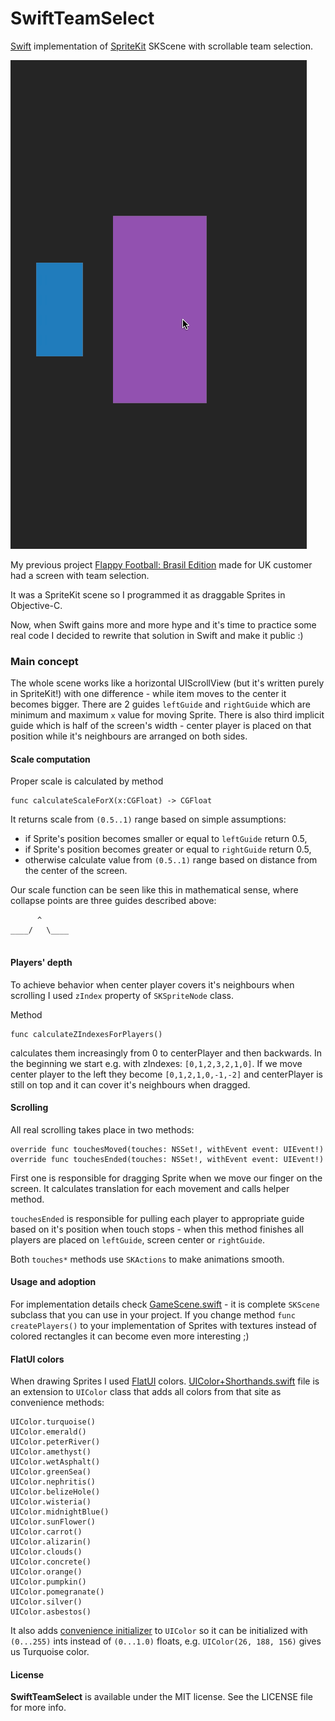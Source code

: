 SwiftTeamSelect
===============

[Swift](https://developer.apple.com/swift/) implementation of [SpriteKit](https://developer.apple.com/library/ios/documentation/GraphicsAnimation/Conceptual/SpriteKit_PG/Introduction/Introduction.html) SKScene with scrollable team selection.

![Animation of scrollable selection](https://raw.githubusercontent.com/burczyk/SwiftTeamSelect/master/assets/SwiftTeamSelect.gif)

My previous project [Flappy Football: Brasil Edition](https://itunes.apple.com/us/app/flappy-football-brasil-edition/id886571229?mt=8) made for UK customer had a screen with team selection.

It was a SpriteKit scene so I programmed it as draggable Sprites in Objective-C.

Now, when Swift gains more and more hype and it's time to practice some real code I decided to rewrite that solution in Swift and make it public :)

### Main concept

The whole scene works like a horizontal UIScrollView (but it's written purely in SpriteKit!) with one difference - while item moves to the center it becomes bigger.
There are 2 guides `leftGuide` and `rightGuide` which are minimum and maximum `x` value for moving Sprite. There is also third implicit guide which is half of the screen's width - center player is placed on that position while it's neighbours are arranged on both sides.

#### Scale computation

Proper scale is calculated by method 

```
func calculateScaleForX(x:CGFloat) -> CGFloat
``` 

It returns scale from `(0.5..1)` range based on simple assumptions:

* if Sprite's position becomes smaller or equal to `leftGuide` return 0.5,
* if Sprite's position becomes greater or equal to `rightGuide` return 0.5,
* otherwise calculate value from `(0.5..1)` range based on distance from the center of the screen.

Our scale function can be seen like this in mathematical sense, where collapse points are three guides described above:

```
      ^
____/   \____


```

#### Players' depth
To achieve behavior when center player covers it's neighbours when scrolling I used `zIndex` property of `SKSpriteNode` class. 

Method

```
func calculateZIndexesForPlayers()
```

calculates them increasingly from 0 to centerPlayer and then backwards.
In the beginning we start e.g. with zIndexes: `[0,1,2,3,2,1,0]`. If we move center player to the left they become `[0,1,2,1,0,-1,-2]` and centerPlayer is still on top and it can cover it's neighbours when dragged.

#### Scrolling
All real scrolling takes place in two methods:

```
override func touchesMoved(touches: NSSet!, withEvent event: UIEvent!)
override func touchesEnded(touches: NSSet!, withEvent event: UIEvent!)
```

First one is responsible for dragging Sprite when we move our finger on the screen.
It calculates translation for each movement and calls helper method.


`touchesEnded` is responsible for pulling each player to appropriate guide based on it's position when touch stops - when this method finishes all players are placed on `leftGuide`, screen center or `rightGuide`.

Both `touches*` methods use `SKActions` to make animations smooth.

#### Usage and adoption

For implementation details check [GameScene.swift](https://github.com/burczyk/SwiftTeamSelect/blob/master/SwiftTeamSelect/GameScene.swift) - it is complete `SKScene` subclass that you can use in your project.
If you change method `func createPlayers()` to your implementation of Sprites with textures instead of colored rectangles it can become even more interesting ;)

#### FlatUI colors
When drawing Sprites I used [FlatUI](http://flatuicolors.com/) colors.
[UIColor+Shorthands.swift](https://github.com/burczyk/SwiftTeamSelect/blob/master/SwiftTeamSelect/UIColor%2BShorthands.swift) file is an extension to `UIColor` class that adds all colors from that site as convenience methods:

```
UIColor.turquoise()
UIColor.emerald()
UIColor.peterRiver()
UIColor.amethyst()
UIColor.wetAsphalt()
UIColor.greenSea()
UIColor.nephritis()
UIColor.belizeHole()
UIColor.wisteria()
UIColor.midnightBlue()
UIColor.sunFlower()
UIColor.carrot()
UIColor.alizarin()
UIColor.clouds()
UIColor.concrete()
UIColor.orange()
UIColor.pumpkin()
UIColor.pomegranate()
UIColor.silver()
UIColor.asbestos()
```

It also adds [convenience initializer](https://developer.apple.com/library/prerelease/ios/documentation/swift/conceptual/swift_programming_language/Initialization.html) to `UIColor` so it can be initialized with `(0...255)` ints instead of `(0...1.0)` floats, e.g. `UIColor(26, 188, 156)` gives us Turquoise color.

#### License
**SwiftTeamSelect** is available under the MIT license. See the LICENSE file for more info.
